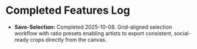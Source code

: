 # Completed Features Log

- **Save-Selection:** Completed 2025-10-08. Grid-aligned selection workflow with ratio presets enabling artists to export consistent, social-ready crops directly from the canvas.
